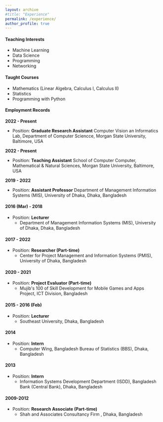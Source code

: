 ```yaml
---
layout: archive
#title: "Experience"
permalink: /experience/
author_profile: true
---
```

#### Teaching Interests
- Machine Learning
- Data Science
- Programming
- Networking

#### Taught Courses
- Mathematics (Linear Algebra, Calculus I, Calculus II)
- Statistics
- Programming with Python

#### Employment Records
**2022 - Present**
- Position: **Graduate Research Assistant**
  Computer Vision an Informatics Lab, Department of Computer Sciencce, Morgan State University, Baltimore, USA

**2022 - Present**
- Position: **Teaching Assistant**
  School of Computer Computer, Mathematical & Natural Sciences, Morgan State University, Baltimore, USA

**2019 - 2022**
- Position: **Assistant Professor**
  Department of Management Information Systems (MIS), University of Dhaka, Dhaka, Bangladesh
#### 2016 (Mar) - 2018
- Position: **Lecturer**
  - Department of Management Information Systems (MIS), University of Dhaka, Dhaka, Bangladesh
#### 2017 - 2022
- Position: **Researcher (Part-time)**
    - Center for Project Management and Information Systems (PMIS), University of Dhaka, Bangladesh
#### 2020 - 2021
- Position: **Project Evaluator (Part-time)**
  - Mujib's 100 of Skill Development for Mobile Games and Apps Project, ICT Division, Bangladesh
#### 2015 - 2016 (Feb)
- Position: **Lecturer**
  - Southeast University, Dhaka, Bangladesh
#### 2014
- Position: **Intern**
    - Computer Wing, Bangladesh Bureau of Statistics (BBS), Dhaka, Bangladesh
#### 2013
- Position: **Intern**
  - Information Systems Development Department (ISDD), Bangladesh Bank (Central Bank), Dhaka, Bangladesh
#### 2009-2012
- Position: **Research Associate (Part-time)**
  - Shah and Associates Consultancy Firm , Dhaka, Bangladesh

